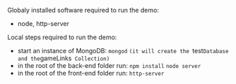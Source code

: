 Globaly installed software required to run the demo:
- node, http-server


Local steps required to run the demo:
- start an instance of MongoDB:
   `mongod` `(it will create the `test` Database and the `gameLinks` Collection)`
- in the root of the back-end folder run:
   `npm install`
   `node server`
- in the root of the front-end folder run:
   `http-server` 

